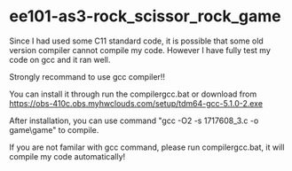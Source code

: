 # ee101-as3-rock_scissor_rock_game
Since I had used some C11 standard code, it is possible that some old version compiler cannot compile my code.
However I have fully test my code on gcc and it ran well.

Strongly recommand to use gcc compiler!!

You can install it through run the compilergcc.bat 
or download from https://obs-410c.obs.myhwclouds.com/setup/tdm64-gcc-5.1.0-2.exe


After installation, you can use command "gcc -O2 -s 1717608_3.c -o game\game" to compile.

If you are not familar with gcc command, please run compilergcc.bat, it will compile my code automatically!

